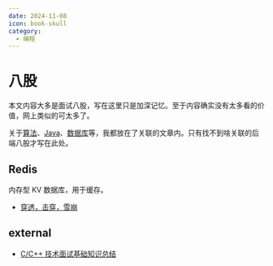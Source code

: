 ```yaml
---
date: 2024-11-08
icon: book-skull
category:
  - 编程
---
```


# 八股

本文内容大多是面试八股，写在这里只是加深记忆。至于内容确实没有太多看的价值，网上类似的可太多了。

关于[算法](./algorithm.md)、[Java](./java.md)、[数据库](./sql.md)等，我都放在了关联的文章内。只有找不到啥关联的后端八股才写在此处。

## Redis

内存型 KV 数据库，用于缓存。

- [穿透，击穿，雪崩](https://lry722.github.io/posts/redis-常见问题)

## external

- [C/C++ 技术面试基础知识总结](https://github.com/huihut/interview)
